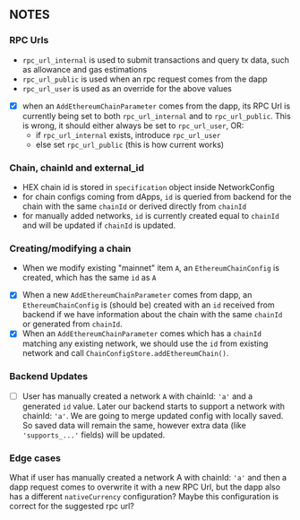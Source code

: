 ## NOTES

### RPC Urls

- `rpc_url_internal` is used to submit transactions and query tx data, such as allowance and gas estimations
- `rpc_url_public` is used when an rpc request comes from the dapp
- `rpc_url_user` is used as an override for the above values
- [x] when an `AddEthereumChainParameter` comes from the dapp, its RPC Url is currently being set to both `rpc_url_internal` and to `rpc_url_public`. This is wrong, it should either always be set to `rpc_url_user`, OR:
  - if `rpc_url_internal` exists, introduce `rpc_url_user`
  - else set `rpc_url_public` (this is how current <NetworkForm /> works)

### Chain, chainId and external_id

- HEX chain id is stored in `specification` object inside NetworkConfig
- for chain configs coming from dApps, `id` is queried from backend for the chain with the same `chainId` or derived directly from `chainId`
- for manually added networks, `id` is currently created equal to `chainId` and will be updated if `chainId` is updated.

### Creating/modifying a chain

- When we modify existing "mainnet" item `A`, an `EthereumChainConfig` is created, which has the same `id` as `A`
- [x] When a new `AddEthereumChainParameter` comes from dapp, an `EthereumChainConfig` is (should be) created with an `id` received from backend if we have information about the chain with the same `chainId` or generated from `chainId`.
- [x] When an `AddEthereumChainParameter` comes which has a `chainId` matching any existing network, we should use the `id` from existing network and call `ChainConfigStore.addEthereumChain()`.

### Backend Updates

- [ ] User has manually created a network `A` with chainId: `'a'` and a generated `id` value. Later our backend starts to support a network with chainId: `'a'`. We are going to merge updated config with locally saved. So saved data will remain the same, however extra data (like `'supports_...'` fields) will be updated.

### Edge cases

What if user has manually created a network A with chainId: `'a'` and then a dapp request comes to overwrite it with a new RPC Url, but the dapp also has a different `nativeCurrency` configuration? Maybe this configuration is correct for the suggested rpc url?

